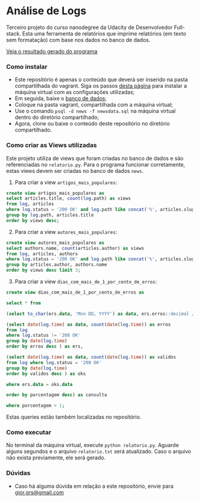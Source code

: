 # Análise de Logs
Terceiro projeto do curso nanodegree da Udacity de Desenvolvedor Full-stack.
Esta uma ferramenta de relatórios que imprime relatórios (em texto sem formatação) com base nos dados no banco de dados.

[Veja o resultado gerado do programa](https://raw.githubusercontent.com/giordanna/Analise-Logs/master/relatorio.txt)

### Como instalar
- Este repositório é apenas o conteúdo que deverá ser inserido na pasta compartilhada do vagrant. Siga os passos [desta página](https://classroom.udacity.com/courses/ud197/lessons/3423258756/concepts/14c72fe3-e3fe-4959-9c4b-467cf5b7c3a0) para instalar a máquina virtual com as configurações utilizadas;
- Em seguida, baixe o [banco de dados](https://d17h27t6h515a5.cloudfront.net/topher/2016/August/57b5f748_newsdata/newsdata.zip);
- Coloque na pasta vagrant, compartilhada com a máquina virtual;
- Use o comando `psql -d news -f newsdata.sql` na máquina virtual dentro do diretório compartilhado;
- Agora, clone ou baixe o conteúdo deste repositório no diretório compartilhado.

### Como criar as Views utilizadas
Este projeto utiliza de views que foram criadas no banco de dados e são referenciadas no `relatorio.py`. Para o programa funcionar corretamente, estas views devem ser criadas no banco de dados `news`.
1) Para criar a view `artigos_mais_populares`:
```sql
create view artigos_mais_populares as
select articles.title, count(log.path) as views
from log, articles
where log.status = '200 OK' and log.path like concat('%', articles.slug)
group by log.path, articles.title
order by views desc;
```

2) Para criar a view `autores_mais_populares`:
```sql
create view autores_mais_populares as
select authors.name, count(articles.author) as views
from log, articles, authors
where log.status = '200 OK' and log.path like concat('%', articles.slug) and articles.author=authors.id
group by articles.author, authors.name
order by views desc limit 3;
```

3) Para criar a view `dias_com_mais_de_1_por_cento_de_erros`:
```sql
create view dias_com_mais_de_1_por_cento_de_erros as

select * from

(select to_char(ers.data, 'Mon DD, YYYY') as data, ers.erros::decimal / oks.validos * 100 as porcentagem from

(select date(log.time) as data, count(date(log.time)) as erros
from log
where log.status != '200 OK'
group by date(log.time)
order by erros desc ) as ers,

(select date(log.time) as data, count(date(log.time)) as validos
from log where log.status = '200 OK'
group by date(log.time)
order by validos desc ) as oks

where ers.data = oks.data

order by porcentagem desc) as consulta

where porcentagem > 1;
```

Estas queries estão também localizadas no repositório.

### Como executar
No terminal da máquina virtual, execute `python relatorio.py`. Aguarde alguns segundos e o arquivo `relatorio.txt` será atualizado. Caso o arquivo não exista previamente, ele será gerado.

### Dúvidas
 - Caso há alguma dúvida em relação a este repositório, envie para gior.grs@gmail.com
